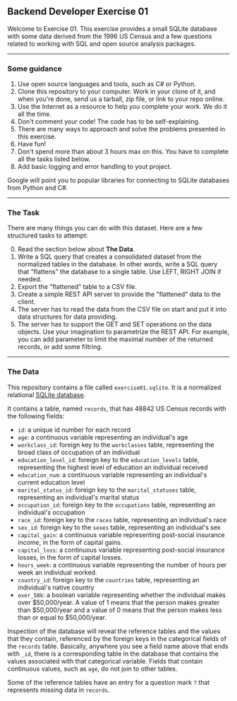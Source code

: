 ## Backend Developer Exercise 01

Welcome to Exercise 01. This exercise provides a small SQLite database with some data derived from the 1996 US Census and a few questions related to working with SQL and open source analysis packages.

----

### Some guidance

1. Use open source languages and tools, such as C# or Python.
2. Clone this repository to your computer. Work in your clone of it, and when you're done, send us a tarball, zip file, or link to your repo online.
3. Use the Internet as a resource to help you complete your work. We do it all the time.
4. Don't comment your code! The code has to be self-explaining.
5. There are many ways to approach and solve the problems presented in this exercise.
6. Have fun!
7. Don't spend more than about 3 hours max on this. You have to complete all the tasks listed below.
8. Add basic logging and error handling to yout project.

Google will point you to popular libraries for connecting to SQLite databases from Python and C#.

----

### The Task

There are many things you can do with this dataset. Here are a few structured tasks to attempt:

0. Read the section below about **The Data**.
1. Write a SQL query that creates a consolidated dataset from the normalized tables in the database. In other words, write a SQL query that "flattens" the database to a single table. Use LEFT, RIGHT JOIN if needed.
2. Export the "flattened" table to a CSV file.
3. Create a simple REST API server to provide the "flattened" data to the client.
4. The server has to read the data from the CSV file on start and put it into data structures for data providing.
5. The server has to support the GET and SET operations on the data objects. Use your imagination to parametrize the REST API. For example, you can add parameter to limit the maximal number of the returned records, or add some filtring.

----

### The Data

This repository contains a file called `exercise01.sqlite`. It is a normalized relational [SQLite database](http://www.sqlite.org). 

It contains a table, named `records`, that has 48842 US Census records with the following fields:

- `id`: a unique id number for each record
- `age`: a continuous variable representing an individual's age
- `workclass_id`: foreign key to the `workclasses` table, representing the broad class of occupation of an individual
- `education_level_id`: foreign key to the `education_levels` table, representing the highest level of education an individual received
- `education_num`: a continuous variable representing an individual's current education level
- `marital_status_id`: foreign key to the `marital_statuses` table, representing an individual's marital status
- `occupation_id`: foreign key to the `occupations` table, representing an individual's occupation
- `race_id`: foreign key to the `races` table, representing an individual's race
- `sex_id`: foreign key to the `sexes` table, representing an individual's sex
- `capital_gain`: a continuous variable representing post-social insurance income, in the form of capital gains.
- `capital_loss`: a continuous variable representing post-social insurance losses, in the form of capital losses.
- `hours_week`: a continuous variable representing the number of hours per week an individual worked.
- `country_id`: foreign key to the `countries` table, representing an individual's native country
- `over_50k`: a boolean variable representing whether the individual makes over $50,000/year. A value of 1 means that the person makes greater than $50,000/year and a value of 0 means that the person makes less than or equal to $50,000/year.

Inspection of the database will reveal the reference tables and the values that they contain, referenced by the foreign keys in the categorical fields of the `records` table. Basically, anywhere you see a field name above that ends with `_id`, there is a corresponding table in the database that contains the values associated with that categorical variable. Fields that contain continuous values, such as `age`, do not join to other tables.

Some of the reference tables have an entry for a question mark `?` that represents missing data in `records`.
